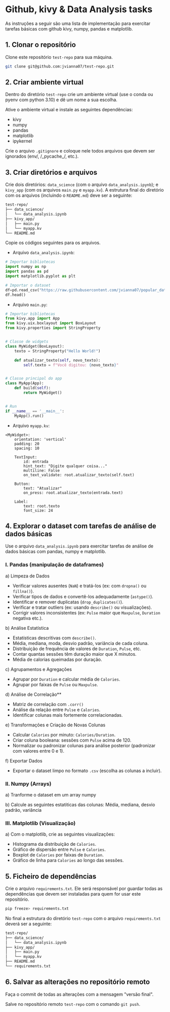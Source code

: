 # Github, kivy & Data Analysis tasks
As instruções a seguir são uma lista de implementação para exercitar tarefas básicas com github kivy, numpy, pandas e matplotlib.

## 1. Clonar o repositório
Clone este repositório `test-repo` para sua máquina.

```bash
git clone git@github.com:jvianna07/test-repo.git
```
## 2. Criar ambiente virtual
Dentro do diretório `test-repo` crie um ambiente virtual (use o conda ou pyenv com python 3.10) e dê um nome a sua escolha.

Ative o ambiente virtual e instale as seguintes dependências:
* kivy
* numpy
* pandas
* matplotlib
* ipykernel

Crie o arquivo `.gitignore` e coloque nele todos arquivos que devem ser ignorados (env/, /\_pycache\_/, etc.).


## 3. Criar diretórios e arquivos
Crie dois diretórios: `data_science` (com o arquivo `data_analysis.ipynb`); e `kivy_app` (com os arquivos `main.py` e `myapp.kv`). A estrutura final do diretório com os arquivos (incluindo o `README.md`) deve ser a seguinte:
```bash
test-repo/
├── data_science/
│   └── data_analysis.ipynb
├── kivy_app/
│   ├── main.py
│   └── myapp.kv
└── README.md
```

Copie os códigos seguintes para os arquivos.

- Arquivo `data_analysis.ipynb`:
```python
# Importar bibliotecas 
import numpy as np
import pandas as pd
import matplotlib.pyplot as plt
```

```python
# Importar o dataset
df=pd.read_csv("https://raw.githubusercontent.com/jvianna07/popular_datasets/refs/heads/main/calories.csv")
df.head()
```


- Arquivo `main.py`:
```python
# Importar bibliotecas 
from kivy.app import App
from kivy.uix.boxlayout import BoxLayout
from kivy.properties import StringProperty


# Classe de widgets 
class MyWidget(BoxLayout):
    texto = StringProperty("Hello World!")

    def atualizar_texto(self, novo_texto):
        self.texto = f"Você digitou: {novo_texto}"


# Classe principal do app 
class MyApp(App):
    def build(self):
        return MyWidget()


# Run
if __name__ == '__main__':
    MyApp().run()
```

- Arquivo `myapp.kv`:
```kivy
<MyWidget>:
    orientation: 'vertical'
    padding: 20
    spacing: 10

    TextInput:
        id: entrada
        hint_text: "Digite qualquer coisa..."
        multiline: False
        on_text_validate: root.atualizar_texto(self.text)

    Button:
        text: "Atualizar"
        on_press: root.atualizar_texto(entrada.text)

    Label:
        text: root.texto
        font_size: 24

```

## 4. Explorar o dataset com tarefas de análise de dados básicas

Use o arquivo `data_analysis.ipynb` para exercitar tarefas de análise de dados básicas com pandas, numpy e matplotlib.

### I. Pandas (manipulação de dataframes)
a) Limpeza de Dados

* Verificar valores ausentes (`NaN`) e tratá-los (ex: com `dropna()` ou `fillna()`).
* Verificar tipos de dados e convertê-los adequadamente (`astype()`).
* Identificar e remover duplicatas (`drop_duplicates()`).
* Verificar e tratar outliers (ex: usando `describe()` ou visualizações).
* Corrigir valores inconsistentes (ex: `Pulse` maior que `Maxpulse`, `Duration` negativa etc.).

b) Análise Estatística

* Estatísticas descritivas com `describe()`.
* Média, mediana, moda, desvio padrão, variância de cada coluna.
* Distribuição de frequência de valores de `Duration`, `Pulse`, etc.
* Contar quantas sessões têm duração maior que X minutos.
* Média de calorias queimadas por duração.

c) Agrupamentos e Agregações

* Agrupar por `Duration` e calcular média de `Calories`.
* Agrupar por faixas de `Pulse` ou `Maxpulse`.

d) Análise de Correlação**

* Matriz de correlação com `.corr()`
* Análise da relação entre `Pulse` e `Calories`.
* Identificar colunas mais fortemente correlacionadas.

e) Transformações e Criação de Novas Colunas

* Calcular `Calories` por minuto: `Calories/Duration`.
* Criar coluna booleana: sessões com `Pulse` acima de 120.
* Normalizar ou padronizar colunas para análise posterior (padronizar com valores entre 0 e 1).

f) Exportar Dados

* Exportar o dataset limpo no formato `.csv` (escolha as colunas a incluir).


### II. Numpy (Arrays)
a) Tranforme o dataset em um array numpy

b) Calcule as seguintes estatiticas das colunas: Média, mediana, desvio padrão, variância

### III. Matplotlib (Visualização)
a) Com o matplotlib, crie as seguintes visualizações:

* Histograma da distribuição de `Calories`.
* Gráfico de dispersão entre `Pulse` e `Calories`.
* Boxplot de `Calories` por faixas de `Duration`.
* Gráfico de linha para `Calories` ao longo das sessões.

## 5. Ficheiro de dependências
Crie o arquivo `requirements.txt`. Ele será responsável por guardar todas as dependências que devem ser instaladas para quem for usar este repositório.

```bash
pip freeze> requirements.txt
```

No final a estrutura do diretório `test-repo` com o arquivo `requirements.txt` deverá ser a seguinte:

```bash
test-repo/
├── data_science/
│   └── data_analysis.ipynb
├── kivy_app/
│   ├── main.py
│   └── myapp.kv
├── README.md
└── requirements.txt
```

## 6. Salvar as alterações no repositório remoto
Faça o commit de todas as alterações com a mensagem "versão final".

Salve no repositório remoto `test-repo` com o comando `git push`.


